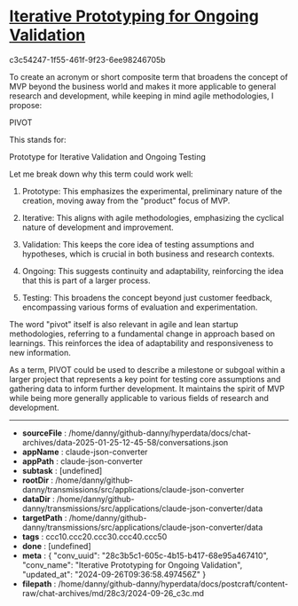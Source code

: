 # [Iterative Prototyping for Ongoing Validation](https://claude.ai/chat/28c3b5c1-605c-4b15-b417-68e95a467410)

c3c54247-1f55-461f-9f23-6ee98246705b

 To create an acronym or short composite term that broadens the concept of MVP beyond the business world and makes it more applicable to general research and development, while keeping in mind agile methodologies, I propose:

PIVOT

This stands for:

Prototype for Iterative Validation and Ongoing Testing

Let me break down why this term could work well:

1. Prototype: This emphasizes the experimental, preliminary nature of the creation, moving away from the "product" focus of MVP.

2. Iterative: This aligns with agile methodologies, emphasizing the cyclical nature of development and improvement.

3. Validation: This keeps the core idea of testing assumptions and hypotheses, which is crucial in both business and research contexts.

4. Ongoing: This suggests continuity and adaptability, reinforcing the idea that this is part of a larger process.

5. Testing: This broadens the concept beyond just customer feedback, encompassing various forms of evaluation and experimentation.

The word "pivot" itself is also relevant in agile and lean startup methodologies, referring to a fundamental change in approach based on learnings. This reinforces the idea of adaptability and responsiveness to new information.

As a term, PIVOT could be used to describe a milestone or subgoal within a larger project that represents a key point for testing core assumptions and gathering data to inform further development. It maintains the spirit of MVP while being more generally applicable to various fields of research and development.

---

* **sourceFile** : /home/danny/github-danny/hyperdata/docs/chat-archives/data-2025-01-25-12-45-58/conversations.json
* **appName** : claude-json-converter
* **appPath** : claude-json-converter
* **subtask** : [undefined]
* **rootDir** : /home/danny/github-danny/transmissions/src/applications/claude-json-converter
* **dataDir** : /home/danny/github-danny/transmissions/src/applications/claude-json-converter/data
* **targetPath** : /home/danny/github-danny/transmissions/src/applications/claude-json-converter/data
* **tags** : ccc10.ccc20.ccc30.ccc40.ccc50
* **done** : [undefined]
* **meta** : {
  "conv_uuid": "28c3b5c1-605c-4b15-b417-68e95a467410",
  "conv_name": "Iterative Prototyping for Ongoing Validation",
  "updated_at": "2024-09-26T09:36:58.497456Z"
}
* **filepath** : /home/danny/github-danny/hyperdata/docs/postcraft/content-raw/chat-archives/md/28c3/2024-09-26_c3c.md